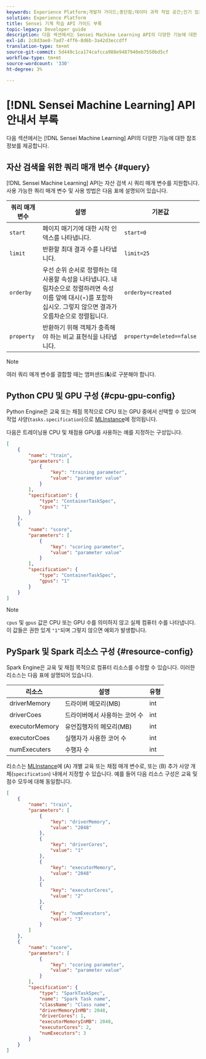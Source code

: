 ```yaml
---
keywords: Experience Platform;개발자 가이드;종단점;데이터 과학 작업 공간;인기 있는 주제
solution: Experience Platform
title: Sensei 기계 학습 API 가이드 부록
topic-legacy: Developer guide
description: 다음 섹션에서는 Sensei Machine Learning API의 다양한 기능에 대한 참조 정보를 제공합니다.
exl-id: 2c8d3ae8-7ad7-4ff6-8d6b-3a42d3eccdff
translation-type: tm+mt
source-git-commit: 5d449c1ca174cafcca988e9487940eb7550bd5cf
workflow-type: tm+mt
source-wordcount: '330'
ht-degree: 3%

---
```


# [!DNL Sensei Machine Learning] API 안내서 부록

다음 섹션에서는 [!DNL Sensei Machine Learning] API의 다양한 기능에 대한 참조 정보를 제공합니다.

## 자산 검색을 위한 쿼리 매개 변수 {#query}

[!DNL Sensei Machine Learning] API는 자산 검색 시 쿼리 매개 변수를 지원합니다. 사용 가능한 쿼리 매개 변수 및 사용 방법은 다음 표에 설명되어 있습니다.

| 쿼리 매개 변수 | 설명 | 기본값 |
| --------------- | ----------- | ------- |
| `start` | 페이지 매기기에 대한 시작 인덱스를 나타냅니다. | `start=0` |
| `limit` | 반환할 최대 결과 수를 나타냅니다. | `limit=25` |
| `orderby` | 우선 순위 순서로 정렬하는 데 사용할 속성을 나타냅니다. 내림차순으로 정렬하려면 속성 이름 앞에 대시(**-**)를 포함하십시오. 그렇지 않으면 결과가 오름차순으로 정렬됩니다. | `orderby=created` |
| `property` | 반환하기 위해 객체가 충족해야 하는 비교 표현식을 나타냅니다. | `property=deleted==false` |

>[!NOTE]
>
>여러 쿼리 매개 변수를 결합할 때는 앰퍼샌드(**&amp;**)로 구분해야 합니다.

## Python CPU 및 GPU 구성 {#cpu-gpu-config}

Python Engine은 교육 또는 채점 목적으로 CPU 또는 GPU 중에서 선택할 수 있으며 작업 사양(`tasks.specification`)으로 [MLInstance](./mlinstances.md)에 정의됩니다.

다음은 트레이닝용 CPU 및 채점용 GPU를 사용하는 예를 지정하는 구성입니다.

```json
[
    {
        "name": "train",
        "parameters": [
            {
                "key": "training parameter",
                "value": "parameter value"
            }    
        ],
        "specification": {
            "type": "ContainerTaskSpec",
            "cpus": "1"
        }
    },
    {
        "name": "score",
        "parameters": [
            {
                "key": "scoring parameter",
                "value": "parameter value" 
            }
        ],
        "specification": {
            "type": "ContainerTaskSpec",
            "gpus": "1"
        }
    }
]
```

>[!NOTE]
>
>`cpus` 및 `gpus` 값은 CPU 또는 GPU 수를 의미하지 않고 실제 컴퓨터 수를 나타냅니다. 이 값들은 권한 있게 `"1"`되며 그렇지 않으면 예외가 발생합니다.

## PySpark 및 Spark 리소스 구성 {#resource-config}

Spark Engine은 교육 및 채점 목적으로 컴퓨터 리소스를 수정할 수 있습니다. 이러한 리소스는 다음 표에 설명되어 있습니다.

| 리소스 | 설명 | 유형 |
| -------- | ----------- | ---- |
| driverMemory | 드라이버 메모리(MB) | int |
| driverCoes | 드라이버에서 사용하는 코어 수 | int |
| executorMemory | 유언집행자의 메모리(MB) | int |
| executorCoes | 실행자가 사용한 코어 수 | int |
| numExecuters | 수행자 수 | int |

리소스는 [MLInstance](./mlinstances.md)에 (A) 개별 교육 또는 채점 매개 변수로, 또는 (B) 추가 사양 개체(`specification`) 내에서 지정할 수 있습니다. 예를 들어 다음 리소스 구성은 교육 및 점수 모두에 대해 동일합니다.

```json
[
    {
        "name": "train",
        "parameters": [
            {
                "key": "driverMemory",
                "value": "2048"
            },
            {
                "key": "driverCores",
                "value": "1"
            },
            {
                "key": "executorMemory",
                "value": "2048"
            },
            {
                "key": "executorCores",
                "value": "2"
            },
            {
                "key": "numExecutors",
                "value": "3"
            }
        ]
    },
    {
        "name": "score",
        "parameters": [
            {
                "key": "scoring parameter",
                "value": "parameter value"
            }
        ],
        "specification": {
            "type": "SparkTaskSpec",
            "name": "Spark Task name",
            "className": "Class name",
            "driverMemoryInMB": 2048,
            "driverCores": 1,
            "executorMemoryInMB": 2048,
            "executorCores": 2,
            "numExecutors": 3
        }
    }
]
```
